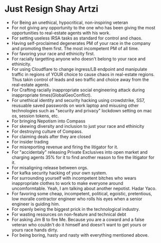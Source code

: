 # Just Resign Shay Artzi


- For Being an unethical, hypocritical, non-inspiring veteran
- For not giving any opportunity to the one who has been giving the most opportunities to real-estate agents with his work.
- For setting useless IRSA tasks as standard for control and chaos.
- Having self-proclaimed degenerates PM of your race in the company and promoting them first. The most incompetent PM of all time.
- For favoring your race and ethinicity first.
- For racially targetting anyone who doesn't belong to your race and ethinicity.
- For using Cloudflare to change ingress/LB endpoint and manipulate traffic in regions of YOUR choice to cause chaos in  real-estate regions. Thus takin control of leads and seo traffic and choice away from the real-estate agents.
- For Crafting racially inappropriate social engineering attack during inappropriate times(GlobalGeoConflict).
- For unethical identity and security hacking using crowdstrike, SS7, reusuable saved passwords on work laptop and misusing other technologies such as "security and privacy" lockdown setting on mac os, session tokens, etc.
- For bringing Nepotism into Compass
- For skewing diversity and inclusion to just your race and ethinicity
- For destroying culture of Compass.
- For claiming deals after they are closed
- For insider trading
- For misreporting revenue and firing the litigator for it.
- For "accidentaly" releasing Private Exclusives into open market and charging agents 35% for it to find another reason to fire the litigator for it.
- For misaligning release between orgs.
- For kafka security hacking of your own system.
- For surrounding yourself with incompetent bitches who wears inappropriate clothes to work to make everyone around uncomformtable. Yeah, I am talking about another nepotist. Hadar Yaco.
- For favoring some cheap, incompetent, political, egoistic, pretentious, low moralle contractor engineer who rolls his eyes when a senior engineer is guiding him.
- For openly being the biggest prick in the technological industry.
- For wasting resources on non-feature and technical debt 
- For asking Jim B to fire Me. Because you are a coward and a false veteran who couldn't do it himself and doesn't want to get yours or yours race hands dirty.
- For being boring, hasty and nasty with everything mentioned above.